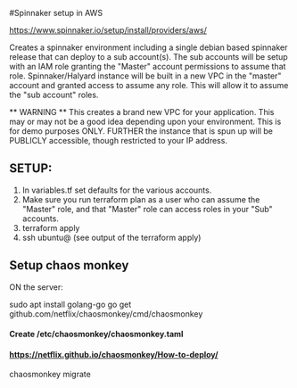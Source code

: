 #Spinnaker setup in AWS

https://www.spinnaker.io/setup/install/providers/aws/

Creates a spinnaker environment including a single debian based spinnaker release that can deploy to a sub account(s).  The sub accounts will be setup with an IAM role granting the "Master" account permissions to assume that role.  Spinnaker/Halyard instance will be built in a new VPC in the "master" account and granted access to assume any role.  This will allow it to assume the "sub account" roles. 

** WARNING ** This creates a brand new VPC for your application.  This may or may not be a good idea depending upon your environment.  This is for demo purposes ONLY.  FURTHER the instance that is spun up will be PUBLICLY accessible, though restricted to your IP address.

## SETUP:
1.  In variables.tf set defaults for the various accounts.  
2.  Make sure you run terraform plan as a user who can assume the "Master" role, and that "Master" role can access roles in your "Sub" accounts.
3.  terraform apply
4.  ssh ubuntu@<ip> (see output of the terraform apply)

## Setup chaos monkey
ON the server:

sudo apt install golang-go
go get github.com/netflix/chaosmonkey/cmd/chaosmonkey
#### Create /etc/chaosmonkey/chaosmonkey.taml
#### https://netflix.github.io/chaosmonkey/How-to-deploy/
chaosmonkey migrate


